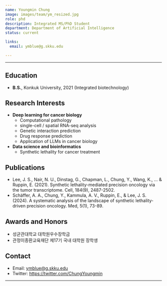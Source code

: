 ```yaml
---
name: Youngmin Chung
image: images/team/ym_resized.jpg
role: phd
description: Integrated MS/PhD Student
department: Department of Artificial Intelligence
status: current

links:
  email: ymblue@g.skku.edu

---
```


---

## **Education**

* **B.S.**, Konkuk University, 2021 (Integrated biotechnology)

## **Research Interests**

* **Deep learning for cancer biology**
  - Computational pathology
  - single-cell / spatial RNA-seq analysis
  - Genetic interaction prediction
  - Drug response prediction
  - Application of LLMs in cancer biology
* **Data science and bioinformatics**
  - Synthetic lethality for cancer treatment

## **Publications**

* Lee, J. S., Nair, N. U., Dinstag, G., Chapman, L., Chung, Y., Wang, K., ... & Ruppin, E. (2021). Synthetic lethality-mediated precision oncology via the tumor transcriptome. Cell, 184(9), 2487-2502.
* Schäffer, A. A., Chung, Y., Kammula, A. V., Ruppin, E., & Lee, J. S. (2024). A systematic analysis of the landscape of synthetic lethality-driven precision oncology. Med, 5(1), 73-89.

## **Awards and Honors**

* 성균관대학교 대학원우수장학금
* 관정이종환교육재단 제17기 국내 대학원 장학생

## **Contact**

* Email: ymblue@g.skku.edu
* Twitter: https://twitter.com/ChungYoungmin

---


